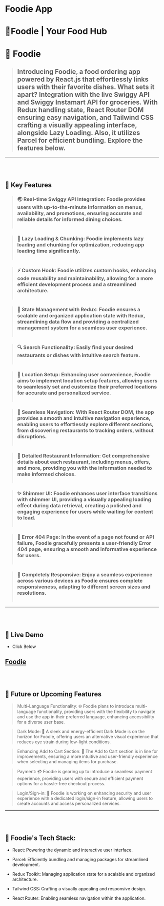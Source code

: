 # Foodie App

  <h1><b>🚀Foodie | Your Food Hub</b></h3>
</div>



<!-- PROJECT DESCRIPTION -->

# 💖 Foodie

> ## Introducing Foodie, a food ordering app powered by React.js that effortlessly links users with their favorite dishes. What sets it apart? Integration with the live Swiggy API and Swiggy Instamart API for groceries. With Redux handling state, React Router DOM ensuring easy navigation, and Tailwind CSS crafting a visually appealing interface, alongside Lazy Loading. Also, it utilizes Parcel for efficient bundling. Explore the features below.



---
<!-- Features -->
<br></br>
 ## 🎯 Key Features 

> ### 🌏 Real-time Swiggy API Integration: Foodie provides users with up-to-the-minute information on menus, availability, and promotions, ensuring accurate and reliable details for informed dining choices.<br></br>

> ### 🚀 Lazy Loading & Chunking: Foodie implements lazy loading and chunking for optimization, reducing app loading time significantly.<br></br>

> ### ⚡ Custom Hook: Foodie utilizes custom hooks, enhancing code reusability and maintainability, allowing for a more efficient development process and a streamlined architecture.<br></br>

> ### 🔐 State Management with Redux: Foodie ensures a scalable and organized application state with Redux, streamlining data flow and providing a centralized management system for a seamless user experience.<br></br>

> ### 🔍 Search Functionality: Easily find your desired restaurants or dishes with intuitive search feature.<br></br>

> ### 📍 Location Setup: Enhancing user convenience, Foodie aims to implement location setup features, allowing users to seamlessly set and customize their preferred locations for accurate and personalized service.<br></br>

> ### 📌 Seamless Navigation: With React Router DOM, the app provides a smooth and intuitive navigation experience, enabling users to effortlessly explore different sections, from discovering restaurants to tracking orders, without disruptions.<br></br>

> ### 📜 Detailed Restaurant Information: Get comprehensive details about each restaurant, including menus, offers, and more, providing you with the information needed to make informed choices.<br></br>

> ### ✨ Shimmer UI: Foodie enhances user interface transitions with shimmer UI, providing a visually appealing loading effect during data retrieval, creating a polished and engaging experience for users while waiting for content to load.<br></br>

> ### 🚧 Error 404 Page: In the event of a page not found or API failure, Foodie gracefully presents a user-friendly Error 404 page, ensuring a smooth and informative experience for users.<br></br>

> ### 📱 Completely Responsive: Enjoy a seamless experience across various devices as Foodie ensures complete responsiveness, adapting to different screen sizes and resolutions.<br></br>

---
<br></br>
## 🚀 Live Demo 

- Click Below

[Foodie](https://myfoodiestore.netlify.app/)
---
<br></br>
## 🎯 Future or Upcoming Features
> Multi-Language Functionality: 🌐 Foodie plans to introduce multi-language functionality, providing users with the flexibility to navigate and use the app in their preferred language, enhancing accessibility for a diverse user base.

> Dark Mode: 🌙 A sleek and energy-efficient Dark Mode is on the horizon for Foodie, offering users an alternative visual experience that reduces eye strain during low-light conditions.

> Enhancing Add to Cart Section: 🛒 The Add to Cart section is in line for improvements, ensuring a more intuitive and user-friendly experience when selecting and managing items for purchase.

> Payment: 💳 Foodie is gearing up to introduce a seamless payment experience, providing users with secure and efficient payment options for a hassle-free checkout process.

> Login/Sign-in: 🔐 Foodie is working on enhancing security and user experience with a dedicated login/sign-in feature, allowing users to create accounts and access personalized services.

---
<br></br>
 ## 🔧 Foodie's Tech Stack:

- React: Powering the dynamic and interactive user interface.

- Parcel: Efficiently bundling and managing packages for streamlined development.

- Redux Toolkit: Managing application state for a scalable and organized architecture.

- Tailwind CSS: Crafting a visually appealing and responsive design.

- React Router: Enabling seamless navigation within the application.




